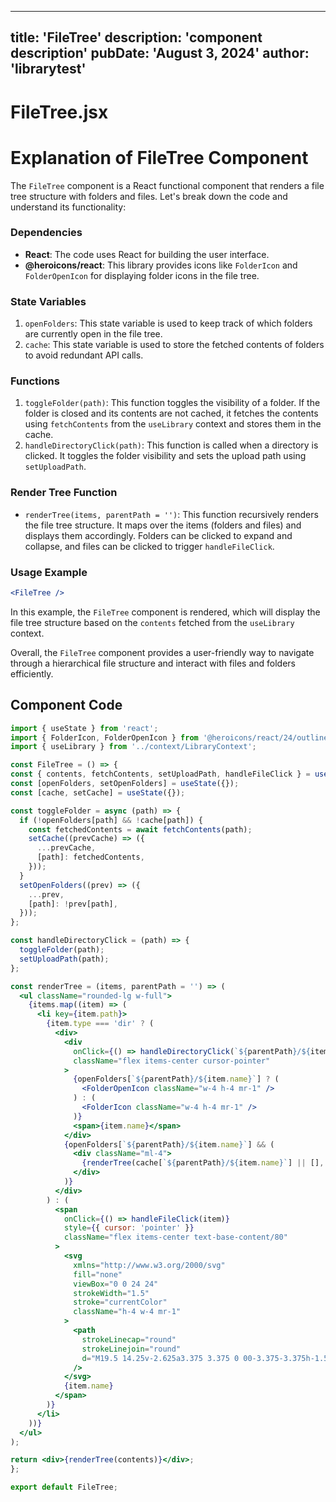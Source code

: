 ---
  title: 'FileTree'
  description: 'component description'
  pubDate: 'August 3, 2024'
  author: 'librarytest'
  ---
  
  
  
  # FileTree.jsx
  # Explanation of FileTree Component

The `FileTree` component is a React functional component that renders a file tree structure with folders and files. Let's break down the code and understand its functionality:

### Dependencies
- **React**: The code uses React for building the user interface.
- **@heroicons/react**: This library provides icons like `FolderIcon` and `FolderOpenIcon` for displaying folder icons in the file tree.

### State Variables
1. `openFolders`: This state variable is used to keep track of which folders are currently open in the file tree.
2. `cache`: This state variable is used to store the fetched contents of folders to avoid redundant API calls.

### Functions
1. `toggleFolder(path)`: This function toggles the visibility of a folder. If the folder is closed and its contents are not cached, it fetches the contents using `fetchContents` from the `useLibrary` context and stores them in the cache.
2. `handleDirectoryClick(path)`: This function is called when a directory is clicked. It toggles the folder visibility and sets the upload path using `setUploadPath`.

### Render Tree Function
- `renderTree(items, parentPath = '')`: This function recursively renders the file tree structure. It maps over the items (folders and files) and displays them accordingly. Folders can be clicked to expand and collapse, and files can be clicked to trigger `handleFileClick`.

### Usage Example
```jsx
<FileTree />
```

In this example, the `FileTree` component is rendered, which will display the file tree structure based on the `contents` fetched from the `useLibrary` context.

Overall, the `FileTree` component provides a user-friendly way to navigate through a hierarchical file structure and interact with files and folders efficiently.
  
  ## Component Code
  ```jsx
  import { useState } from 'react';
import { FolderIcon, FolderOpenIcon } from '@heroicons/react/24/outline';
import { useLibrary } from '../context/LibraryContext';

const FileTree = () => {
  const { contents, fetchContents, setUploadPath, handleFileClick } = useLibrary();
  const [openFolders, setOpenFolders] = useState({});
  const [cache, setCache] = useState({});

  const toggleFolder = async (path) => {
    if (!openFolders[path] && !cache[path]) {
      const fetchedContents = await fetchContents(path);
      setCache((prevCache) => ({
        ...prevCache,
        [path]: fetchedContents,
      }));
    }
    setOpenFolders((prev) => ({
      ...prev,
      [path]: !prev[path],
    }));
  };

  const handleDirectoryClick = (path) => {
    toggleFolder(path);
    setUploadPath(path);
  };

  const renderTree = (items, parentPath = '') => (
    <ul className="rounded-lg w-full">
      {items.map((item) => (
        <li key={item.path}>
          {item.type === 'dir' ? (
            <div>
              <div
                onClick={() => handleDirectoryClick(`${parentPath}/${item.name}`)}
                className="flex items-center cursor-pointer"
              >
                {openFolders[`${parentPath}/${item.name}`] ? (
                  <FolderOpenIcon className="w-4 h-4 mr-1" />
                ) : (
                  <FolderIcon className="w-4 h-4 mr-1" />
                )}
                <span>{item.name}</span>
              </div>
              {openFolders[`${parentPath}/${item.name}`] && (
                <div className="ml-4">
                  {renderTree(cache[`${parentPath}/${item.name}`] || [], `${parentPath}/${item.name}`)}
                </div>
              )}
            </div>
          ) : (
            <span
              onClick={() => handleFileClick(item)}
              style={{ cursor: 'pointer' }}
              className="flex items-center text-base-content/80"
            >
              <svg
                xmlns="http://www.w3.org/2000/svg"
                fill="none"
                viewBox="0 0 24 24"
                strokeWidth="1.5"
                stroke="currentColor"
                className="h-4 w-4 mr-1"
              >
                <path
                  strokeLinecap="round"
                  strokeLinejoin="round"
                  d="M19.5 14.25v-2.625a3.375 3.375 0 00-3.375-3.375h-1.5A1.125 1.125 0 0113.5 7.125v-1.5a3.375 3.375 0 00-3.375-3.375H8.25m0 12.75h7.5m-7.5 3H12M10.5 2.25H5.625c-.621 0-1.125.504-1.125 1.125v17.25c0 .621.504 1.125 1.125 1.125h12.75c.621 0 1.125-.504 1.125-1.125V11.25a9 9 0 00-9-9z"
                />
              </svg>
              {item.name}
            </span>
          )}
        </li>
      ))}
    </ul>
  );

  return <div>{renderTree(contents)}</div>;
};

export default FileTree;
  ```
  
